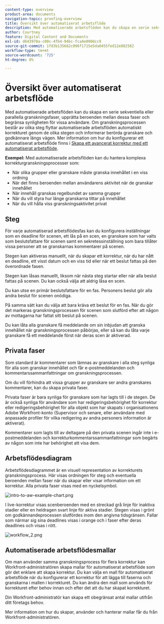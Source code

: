 ```yaml
---
content-type: overview
product-area: documents
navigation-topic: proofing-overview
title: Översikt över automatiserat arbetsflöde
description: Med automatiserade arbetsflöden kan du skapa en serie sekventiella eller parallella granskningsfaser, upprätta beroenden mellan dessa faser och begränsa synligheten för vissa användare. Om granskningsprocessen består av olika steg flyttar automatiserade arbetsflöden automatiskt korrekturet genom de olika stegen och informerar berörda granskare och godkännare längs vägen.
author: Courtney
feature: Digital Content and Documents
exl-id: d643970a-c00c-4fb4-94bc-fca4e090dcc9
source-git-commit: 1fd3b135682c096f1715e5da0455fed12e882582
workflow-type: tm+mt
source-wordcount: '725'
ht-degree: 0%

---
```


# Översikt över automatiserat arbetsflöde

<!-- Audited: 01/2024 -->

Med automatiserade arbetsflöden kan du skapa en serie sekventiella eller parallella granskningsfaser, upprätta beroenden mellan dessa faser och begränsa synligheten för vissa användare. Om granskningsprocessen består av olika steg flyttar automatiserade arbetsflöden automatiskt korrekturet genom de olika stegen och informerar berörda granskare och godkännare längs vägen. Mer information om hur du konfigurerar ett automatiserat arbetsflöde finns i [Skapa ett avancerat korrektur med ett automatiserat arbetsflöde](../../../review-and-approve-work/proofing/creating-proofs-within-workfront/create-automated-proof-workflow.md).

**Exempel:** Med automatiserade arbetsflöden kan du hantera komplexa korrekturgranskningsprocesser som:

* När olika grupper eller granskare måste granska innehållet i en viss ordning
* När det finns beroenden mellan användarens aktivitet när de granskar innehållet
* När innehåll granskas regelbundet av samma grupper
* När du vill styra hur länge granskarna tittar på innehållet
* När du vill hålla viss granskningsaktivitet privat

## Steg

För varje automatiserad arbetsflödesfas kan du konfigurera inställningar som en deadline för scenen, ett lås på en scen, en granskare som har valts som beslutsfattare för scenen samt en sekretessinställning som bara tillåter vissa personer att se granskarnas kommentarer på scenen.

Stegen kan aktiveras manuellt, när du skapar ett korrektur, när du har nått en deadline, ett visst datum och en viss tid eller när ett beslut fattas på den överordnade fasen.

Stegen kan låsas manuellt, liksom när nästa steg startar eller när alla beslut fattas på scenen. Du kan också välja att aldrig låsa en scen.

Du kan utse en primär beslutsfattare för en fas. Personens beslut gör alla andra beslut för scenen onödiga.

På samma sätt kan du välja att bara kräva ett beslut för en fas. När du gör det markeras granskningsprocessen för scenen som slutförd efter att någon av mottagarna har fattat sitt beslut på scenen.

Du kan låta alla granskare få meddelande om sin inbjudan att granska innehållet när granskningsprocessen påbörjas, eller så kan du låta varje granskare få ett meddelande först när deras scen är aktiverad.

## Privata faser

Som standard är kommentarer som lämnas av granskare i alla steg synliga för alla som granskar innehållet och får e-postmeddelanden och kommentarssammanfattningar om granskningsprocessen.

Om du vill förhindra att vissa grupper av granskare ser andra granskares kommentarer, kan du skapa privata faser.

Privata faser är bara synliga för granskare som har lagts till i de stegen. De är också synliga för användare som har redigeringsbehörighet för korrektur eller redigeringsbehörighet för alla objekt som har skapats i organisationens Adobe Workfront-konto (Supervisor och senare, eller användare med anpassade profiler för vilka redigering av andra personers information är aktiverat).

Kommentarer som lagts till av deltagare på den privata scenen ingår inte i e-postmeddelanden och korrekturkommentarssammanfattningar som begärts av någon som inte har behörighet att visa dem.

## Arbetsflödesdiagram

Arbetsflödesdiagrammet är en visuell representation av korrekturets granskningsprocess. Här visas ordningen för steg och eventuella beroenden mellan faser när du skapar eller visar information om ett korrektur. Alla privata faser visas med en nyckelsymbol.

![intro-to-aw-example-chart.png](assets/intro-to-aw-example-diagram-350x199.png)

I live-korrektur visas scenberoenden med en streckad grå linje för inaktiva stadier eller en heldragen svart linje för aktiva stadier. Stegen visas i grönt om godkännandeprocessen slutfördes inom den angivna tidsgränsen. Fallar som närmar sig sina deadlines visas i orange och i faser efter deras deadlines och visas i rött.

![workflow_2.png](assets/workflow-2-350x183.png)

## Automatiserade arbetsflödesmallar

Om man använder samma granskningsprocess för flera korrektur kan Workfront-administratören skapa mallar för automatiserat arbetsflöde som gör det enklare att skapa korrektur. Du kan välja en mall för automatiserat arbetsflöde när du konfigurerar ett korrektur för att lägga till faserna och granskarna i mallen i korrekturet. Du kan ändra den mall som används för korrekturet efter behov innan och efter det att du har skapat korrekturet.

Din Workfront-administratör kan skapa ett obegränsat antal mallar utifrån ditt företags behov.

Mer information om hur du skapar, använder och hanterar mallar får du från Workfront-administratören.
